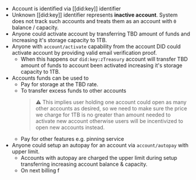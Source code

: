 - Account is identified via [[did:key]] identifier
- Unknown [[did:key]] identifier represents **inactive account**. System does not track such accounts and treats them as an account with `0` balance / capacity.
- Anyone could activate account by transferring TBD amount of funds and increasing it's storage capacity to 1TB.
- Anyone with `account/activate` capability from the account DID could activate account by providing valid email verification proof.
	- When this happens our `did:key:zTreasury` account will transfer TBD amount of funds to account been activated increasing it's storage capacity to 1TB.
- Accounts funds can be used to
	- Pay for storage at the TBD rate.
	- To transfer excess funds to other accounts
	  > ⚠️ This implies user holding one account could open as many other accounts as desired, so we need to make sure the price we charge for 1TB is no greater than amount needed to activate new account otherwise users will be incentivized to open new accounts instead.
	- Pay for other features e.g. pinning service
- Anyone could setup an autopay for an account via `account/autopay` with upper limit.
	- Accounts with autopay are charged the upper limit during setup transferring increasing account balance & capacity.
	- On next billing f